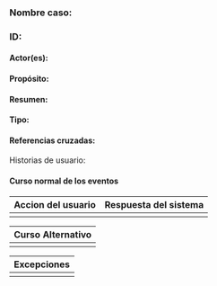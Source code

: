 ### Nombre caso:
### ID:
#### Actor(es):
#### Propósito:
#### Resumen:
#### Tipo:
#### Referencias cruzadas:
Historias de usuario:

#### Curso normal de los eventos


|Accion del usuario | Respuesta del sistema|
|-------------------|----------------------|
|||

|Curso Alternativo|
|-----------------|
||


|Excepciones|
|-----------------|
||
